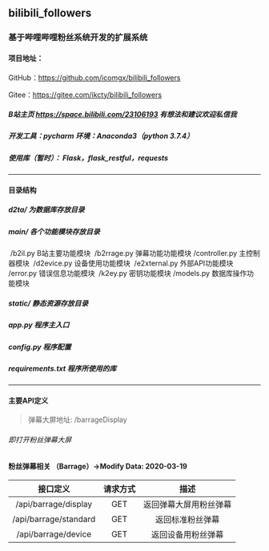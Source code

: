 ##  bilibili_followers 

### 基于哔哩哔哩粉丝系统开发的扩展系统

#### 项目地址：	

GitHub：https://github.com/icomgx/bilibili_followers

Gitee：https://gitee.com/ikcty/bilibili_followers

##### B站主页 https://space.bilibili.com/23106193 有想法和建议欢迎私信我

##### 开发工具：pycharm 环境：Anaconda3（python 3.7.4）

##### 使用库（暂时）： Flask，flask_restful，requests

***

#### 目录结构

##### d2ta/ 为数据库存放目录

##### main/ 各个功能模块存放目录
​	/b2il.py B站主要功能模块
​	/b2rrage.py 弹幕功能功能模块
​	/controller.py 主控制器模块
​	/d2evice.py 设备使用功能模块
​	/e2xternal.py 外部API功能模块
​	/error.py 错误信息功能模块
​	/k2ey.py 密钥功能模块
​	/models.py 数据库操作功能模块

##### static/ 静态资源存放目录

##### app.py 程序主入口

##### config.py 程序配置

##### requirements.txt 程序所使用的库

***

#### 主要API定义

> 弹幕大屏地址: /barrageDisplay 

###### 即打开粉丝弹幕大屏



#### 粉丝弹幕相关 （Barrage）->Modify Data: 2020-03-19

|       接口定义        | 请求方式 |          描述          |
| :-------------------: | :------: | :--------------------: |
| /api/barrage/display  |   GET    | 返回弹幕大屏用粉丝弹幕 |
| /api/barrage/standard |   GET    |    返回标准粉丝弹幕    |
|  /api/barrage/device  |   GET    |   返回设备用粉丝弹幕   |

